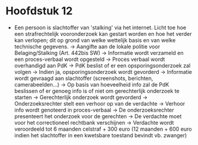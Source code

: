# Hoofdstuk 12

- Een persoon is slachtoffer van 'stalking' via het internet. Licht toe hoe een strafrechtelijk vooronderzoek kan gestart worden en hoe het verder kan verlopen; dit op grond van welke wettelijk basis en van welke technische gegevens.
-> Aangifte aan de lokale politie voor Belaging/Stalking (Art. 442bis SW)
-> Informatie wordt verzameld en een proces-verbaal wordt opgesteld
-> Proces verbaal wordt overhandigd aan PdK
-> PdK beslist of er een opsporingsonderzoek zal volgen
-> Indien ja, opsporingsonderzoek wordt gevorderd
-> Informatie wordt gevraagd aan slachtoffer (screenshots, berichten, camerabeelden…)
-> Op basis van hoeveelheid info zal de PdK beslissen of er genoeg info is of niet om gerechterlijk onderzoek te starten
-> Gerechterlijk onderzoek wordt gevorderd
-> Onderzoeksrechter stelt een verhoor op van de verdachte
-> Verhoor info wordt genoteerd in proces-verbaal
-> De onderzoeksrechter presenteert het onderzoek voor de gerechten
-> De verdachte moet voor het correctioneel rechtbank verschijnen
-> Verdachte wordt veroordeeld tot 6 maanden celstraf + 300 euro (12 maanden + 600 euro indien het slachtoffer in een kwetsbare toestand bevindt vb. zwanger)
